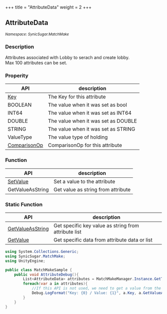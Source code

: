 +++
title = "AttributeData"
weight = 2
+++

## AttributeData
<small>*Namespace: SynicSugar.MatchMake*</small>

### Description
Attributes associated with Lobby to serach and create lobby.<br>
Max 100 attributes can be set.

### Properity
| API | description |
|---|---|
| [Key](../AttributeData/key) | The Key for this attribute |
| BOOLEAN | The value when it was set as bool |
| INT64 | The value when it was set as INT64 |
| DOUBLE | The value when it was set as DOUBLE |
| STRING | The value when it was set as STRING |
| ValueType | The value type of holding |
| [ComparisonOp](../AttributeData/comparisonop) | ComparisonOp for this attribute |



### Function 
| API | description |
|---|---|
| [SetValue](../AttributeData/setvalue) | Set a value to the attribute |
| GetValueAsString | Get value as string from attribute |


### Static Function 
| API | description |
|---|---|
| [GetValueAsString](../AttributeData/getvalueasstring) | Get specific key value as string from attribute list |
| [GetValue](../AttributeData/getvalue) | Get specific data from attribute data or list |


```cs
using System.Collections.Generic;
using SynicSugar.MatchMake;
using UnityEngine;

public class MatchMakeSample {
    public void AttributeDebug(){
        List<AttributeData> attributes = MatchMakeManager.Instance.GetTargetAttributeData(target);
        foreach(var a in attributes){
            //If this API is not used, we need to get a value from the same type variable with ValueType.
            Debug.LogFormat("Key: {0} / Value: {1}", a.Key, a.GetValueAsString());
        }
    }
}
```